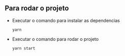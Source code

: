 ## Para rodar o projeto

- Executar o comando para instalar as dependencias

    ``` yarn ```

- Executar o comando para rodar o projeto

    ``` yarn start ```


